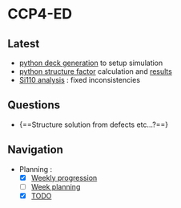# CCP4-ED

## Latest
- [python deck generation](/projects/multislice/temsim/#deck-generation) to setup simulation
- [python structure factor](/projects/multislice/temsim/#utilities) calculation and [results](/projects/dynamical_diffraction/#si-structure-factor)
- [Si110 analysis](/projects/dynamical_diffraction/#si110-simulation) :  fixed inconsistencies

## Questions
- {==Structure solution from defects etc...?==}

## Navigation
- Planning :
    - [X] [Weekly progression](/planning/previous_weeks)
    - [ ] [Week planning](/planning/week_progress)
    - [x] [TODO](/planning/TODO)

